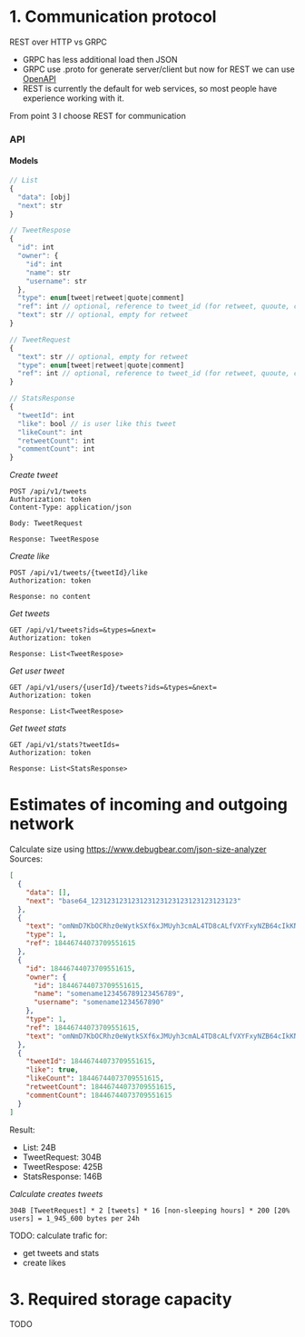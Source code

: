 # 1. Communication protocol
REST over HTTP vs GRPC
* GRPC has less additional load then JSON
* GRPC use .proto for generate server/client but now for REST we can use [OpenAPI](https://www.openapis.org)
* REST is currently the default for web services, so most people have experience working with it.

From point 3 I choose REST for communication

### API
#### Models

```js
// List
{
  "data": [obj]
  "next": str
}

// TweetRespose
{
  "id": int
  "owner": {
    "id": int
    "name": str
    "username": str
  },
  "type": enum[tweet|retweet|quote|comment]
  "ref": int // optional, reference to tweet_id (for retweet, quoute, comment)
  "text": str // optional, empty for retweet
}

// TweetRequest
{
  "text": str // optional, empty for retweet
  "type": enum[tweet|retweet|quote|comment]
  "ref": int // optional, reference to tweet_id (for retweet, quoute, comment)
}

// StatsResponse
{
  "tweetId": int
  "like": bool // is user like this tweet
  "likeCount": int
  "retweetCount": int
  "commentCount": int
}
```

*Create tweet*
```http
POST /api/v1/tweets
Authorization: token
Content-Type: application/json

Body: TweetRequest

Response: TweetRespose
```

*Create like*
```http
POST /api/v1/tweets/{tweetId}/like
Authorization: token

Response: no content
```

*Get tweets*
```http
GET /api/v1/tweets?ids=&types=&next=
Authorization: token

Response: List<TweetRespose>
```

*Get user tweet*
```http
GET /api/v1/users/{userId}/tweets?ids=&types=&next=
Authorization: token

Response: List<TweetRespose>
```

*Get tweet stats*
```http
GET /api/v1/stats?tweetIds=
Authorization: token

Response: List<StatsResponse>
```

# Estimates of incoming and outgoing network

Calculate size using https://www.debugbear.com/json-size-analyzer
Sources:
```json
[  
  {  
    "data": [],  
    "next": "base64_123123123123123123123123123123123123"  
  },  
  {  
    "text": "omNmD7KbOCRhz0eWytkSXf6xJMUyh3cmAL4TD8cALfVXYFxyNZB64cIkKNsXZnAX8fF2cSlk5KpxSKXwQ7CYKZQfbKfLZahRFxVWbxQr4voA0bJ9V13N2MVc76QjLx50FdkHEWJVwVZVt22gujFfSH1PLgfbsFMXcFJG6046sVbWA1dM7py4ZQwXudgI6jv5SpCFYpDYHPKBoODXRaQcBsVZLY4ChTPD692W47Gn1uZj35trnDAlrhEWxmO3ewd8",  
    "type": 1,  
    "ref": 18446744073709551615  
  },  
  {  
    "id": 18446744073709551615,  
    "owner": {  
      "id": 18446744073709551615,  
      "name": "somename123456789123456789",  
      "username": "somename1234567890"  
    },  
    "type": 1,  
    "ref": 18446744073709551615,  
    "text": "omNmD7KbOCRhz0eWytkSXf6xJMUyh3cmAL4TD8cALfVXYFxyNZB64cIkKNsXZnAX8fF2cSlk5KpxSKXwQ7CYKZQfbKfLZahRFxVWbxQr4voA0bJ9V13N2MVc76QjLx50FdkHEWJVwVZVt22gujFfSH1PLgfbsFMXcFJG6046sVbWA1dM7py4ZQwXudgI6jv5SpCFYpDYHPKBoODXRaQcBsVZLY4ChTPD692W47Gn1uZj35trnDAlrhEWxmO3ewd8"  
  },  
  {  
    "tweetId": 18446744073709551615,  
    "like": true,  
    "likeCount": 18446744073709551615,  
    "retweetCount": 18446744073709551615,  
    "commentCount": 18446744073709551615  
  }  
]
```

Result:
* List: 24B
* TweetRequest: 304B
* TweetRespose: 425B
* StatsResponse: 146B

*Calculate creates tweets*
```
304B [TweetRequest] * 2 [tweets] * 16 [non-sleeping hours] * 200 [20% users] = 1_945_600 bytes per 24h
```

TODO: calculate trafic for:
* get tweets and stats
* create likes

# 3. Required storage capacity

TODO
